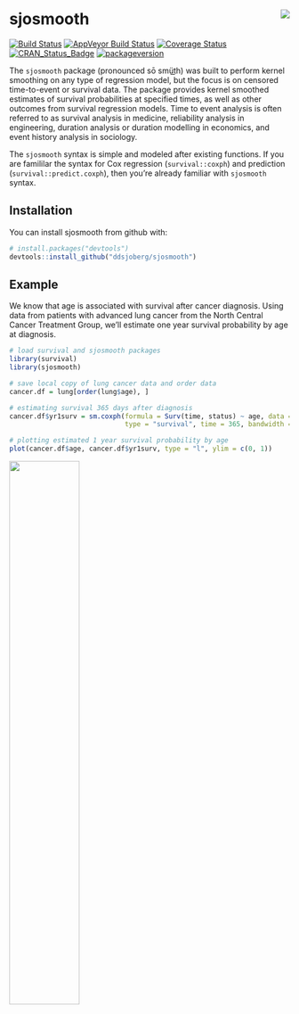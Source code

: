 
<!-- 
index.md is hand copied from README.md.  The only difference is the relative location of the figures
vignettes/x.png -> articles/x.png
man/figures/x.png -> reference/figures/x.png
-->

# sjosmooth <img src="reference/figures/logo-small.png" align="right" />
[![Build
Status](https://travis-ci.org/ddsjoberg/sjosmooth.svg?branch=master)](https://travis-ci.org/ddsjoberg/sjosmooth)
[![AppVeyor Build
Status](https://ci.appveyor.com/api/projects/status/github/ddsjoberg/sjosmooth?branch=master&svg=true)](https://ci.appveyor.com/project/ddsjoberg/sjosmooth)
[![Coverage
Status](https://img.shields.io/codecov/c/github/ddsjoberg/sjosmooth/master.svg)](https://codecov.io/github/ddsjoberg/sjosmooth?branch=master)
[![CRAN\_Status\_Badge](http://www.r-pkg.org/badges/version/sjosmooth)](https://cran.r-project.org/package=sjosmooth)
[![packageversion](https://img.shields.io/badge/Package%20version-0.1.0-orange.svg?style=flat-square)](commits/master)

The `sjosmooth` package (pronounced sō smüt͟h) was built to perform
kernel smoothing on any type of regression model, but the focus is on
censored time-to-event or survival data. The package provides kernel
smoothed estimates of survival probabilities at specified times, as well
as other outcomes from survival regression models. Time to event
analysis is often referred to as survival analysis in medicine,
reliability analysis in engineering, duration analysis or duration
modelling in economics, and event history analysis in sociology.

The `sjosmooth` syntax is simple and modeled after existing functions.
If you are famililar the syntax for Cox regression (`survival::coxph`)
and prediction (`survival::predict.coxph`), then you’re already familiar
with `sjosmooth` syntax.

## Installation

You can install sjosmooth from github with:

``` r
# install.packages("devtools")
devtools::install_github("ddsjoberg/sjosmooth")
```

## Example

We know that age is associated with survival after cancer diagnosis.
Using data from patients with advanced lung cancer from the North
Central Cancer Treatment Group, we’ll estimate one year survival
probability by age at diagnosis.

``` r
# load survival and sjosmooth packages
library(survival)
library(sjosmooth)

# save local copy of lung cancer data and order data
cancer.df = lung[order(lung$age), ]

# estimating survival 365 days after diagnosis
cancer.df$yr1surv = sm.coxph(formula = Surv(time, status) ~ age, data = cancer.df, 
                             type = "survival", time = 365, bandwidth = 0.9)

# plotting estimated 1 year survival probability by age
plot(cancer.df$age, cancer.df$yr1surv, type = "l", ylim = c(0, 1))
```

<img src="reference/figures/README-example-1.png" width="50%" />
